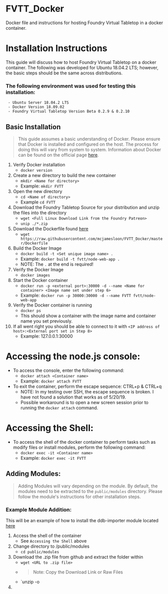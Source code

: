 # FVTT_Docker
Docker file and instructions for hosting Foundry Virtual Tabletop in a docker container.

# Installation Instructions
This guide will discuss how to host Foundry Virtual Tabletop on a docker container. The following was developed for Ubuntu 18.04.2 LTS; however, the basic steps should be the same across distributions.

### The following environment was used for testing this installation:
     - Ubuntu Server 18.04.2 LTS
     - Docker Version 18.09.02 
     - Foundry Virtual Tabletop Version Beta 0.2.9 & 0.2.10
## Basic Installation
> This guide assumes a basic understanding of Docker. Please ensure that Docker is installed and configured on the host. The process for doing this will vary from system to system.
> Information about Docker can be found on the official page [here](https://docs.docker.com/v17.12/get-started/#containers-and-virtual-machines).
1. Verify Docker installation 
     - `docker version`
2. Create a new directory to build the new container
     - `mkdir <Name for directory>`
     - Example: `mkdir FVTT`
3. Open the new directory
     - `cd <Name of directory>`
     - Example `cd FVTT`
4. Download the Foundry Tabletop Source for your distribution and unzip the files into the directory
     - `wget <Full Linux Download Link from the Foundry Patreon>`
     - `unip ./*.zip`
5. Download the Dockerfile found [here](https://github.com/mcjamesloon/FVTT_Docker/blob/master/Dockerfile)
     - `wget https://raw.githubusercontent.com/mcjamesloon/FVTT_Docker/master/Dockerfile`
6. Build the Docker Image
     - `docker build -t <Set unique image name> .`
     - Example: `docker build -t fvtt/node-web-app .`
     - NOTE: The `.` at the end is required!
7. Verify the Docker Image
     - `docker images`
8. Start the Docker container
     - `docker run -p <external port>:30000 -d --name <Name for container> <Image name set under step 6>`
     - Example: `docker run -p 30000:30000 -d --name FVTT fvtt/node-web-app`
9. Verify the Docker container is running
     - `docker ps`
     - This should show a container with the image name and container name you set previously.
10. If all went right you should be able to connect to it with `<IP address of host>:<External port set in Step 8>`
     - Example: 127.0.0.1:30000

# Accessing the node.js console:
* To access the console, enter the following command:
     * `docker attach <Container name>`
     * Example: `docker attach FVTT`
* To exit the container, perform the escape sequence: CTRL+p & CTRL+q
     * NOTE: In my testing over SSH, the escape sequence is broken. I have not found a solution that works as of 5/20/19.
     * Possible workaround is to open a new screen session prior to running the `docker attach` command.

# Accessing the Shell:
* To access the shell of the docker container to perform tasks such as modify files or install modules, perform the following command:
     - `docker exec -it <Container name>`
     - Example: `docker exec -it FVTT`
     
## Adding Modules:
> Adding Modules will vary depending on the module. By default, the modules need to be extracted to the `public/modules` directory. Please follow the module's instructions for other installation steps.
### Example Module Addition:
This will be an example of how to install the ddb-importer module located [here](https://github.com/sillvva/foundry-vtt-modules/tree/master/ddb-importer)
1. Access the shell of the container
     - See `Accessing the Shell` above
2. Change directory to /public/modules
     - `cd public/modules`
3. Download the .zip file from github and extract the folder within
     - `wget <URL to .zip file>`
     - > Note: Copy the Download Link or Raw Files
     - `unzip -o
4. 
